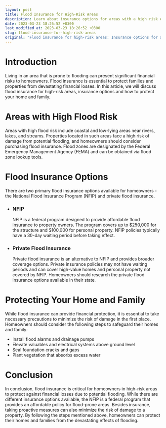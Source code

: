 ```yaml
---
layout: post
title: Flood Insurance for High-Risk Areas
description: Learn about insurance options for areas with a high risk of flooding and how to protect your home and family.
date: 2023-03-23 18:26:52 +0300
last_modified_at: 2023-03-23 18:26:52 +0300
slug: flood-insurance-for-high-risk-areas
original: "Flood insurance for high-risk areas: Insurance options for areas with a high risk of flooding."
---
```

# Introduction

Living in an area that is prone to flooding can present significant financial risks to homeowners. Flood insurance is essential to protect families and properties from devastating financial losses. In this article, we will discuss flood insurance for high-risk areas, insurance options and how to protect your home and family.

# Areas with High Flood Risk

Areas with high flood risk include coastal and low-lying areas near rivers, lakes, and streams. Properties located in such areas face a high risk of damage from potential flooding, and homeowners should consider purchasing flood insurance. Flood zones are designated by the Federal Emergency Management Agency (FEMA) and can be obtained via flood zone lookup tools.

# Flood Insurance Options

There are two primary flood insurance options available for homeowners - the National Flood Insurance Program (NFIP) and private flood insurance.

- ### NFIP 

  NFIP is a federal program designed to provide affordable flood insurance to property owners. The program covers up to $250,000 for the structure and $100,000 for personal property. NFIP policies typically have a 30-day waiting period before taking effect.

- ### Private Flood Insurance

  Private flood insurance is an alternative to NFIP and provides broader coverage options. Private insurance policies may not have waiting periods and can cover high-value homes and personal property not covered by NFIP. Homeowners should research the private flood insurance options available in their state.

# Protecting Your Home and Family

While flood insurance can provide financial protection, it is essential to take necessary precautions to minimize the risk of damage in the first place. Homeowners should consider the following steps to safeguard their homes and family:

- Install flood alarms and drainage pumps
- Elevate valuables and electrical systems above ground level
- Seal foundation cracks and gaps
- Plant vegetation that absorbs excess water

# Conclusion

In conclusion, flood insurance is critical for homeowners in high-risk areas to protect against financial losses due to potential flooding. While there are different insurance options available, the NFIP is a federal program that provides an affordable policy for flood-prone areas. Besides insurance, taking proactive measures can also minimize the risk of damage to a property. By following the steps mentioned above, homeowners can protect their homes and families from the devastating effects of flooding.